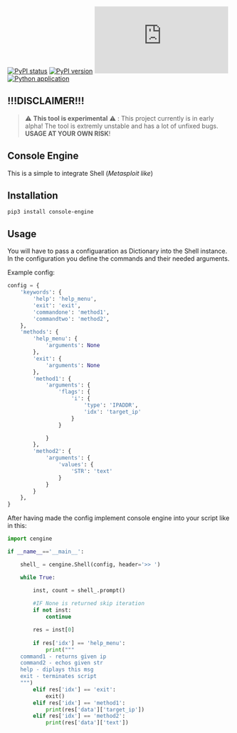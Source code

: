 [![PyPI status](https://img.shields.io/badge/status-alpha-orange)]()
[![PyPI version](https://badge.fury.io/py/console-engine.svg)](https://badge.fury.io/py/console-engine)
[![GitHub license](https://badgen.net/github/license/Naereen/Strapdown.js)](https://github.com/LightningV1p3r/console-engine/blob/main/LICENSE.txt)
[![Python application](https://github.com/LightningV1p3r/console-engine/actions/workflows/python-app.yml/badge.svg)](https://github.com/LightningV1p3r/console-engine/actions/workflows/python-app.yml)

!!!DISCLAIMER!!!
---

> ⚠️ **This tool is experimental** ⚠️ : This project currently is in early alpha! The tool is extremly unstable and has a lot of unfixed bugs. **USAGE AT YOUR OWN RISK**!


Console Engine
---

This is a simple to integrate Shell (_Metasploit like_)

Installation
---

```
pip3 install console-engine
```

Usage
---

You will have to pass a configuaration as Dictionary into the Shell instance. In the configuration you define the commands and their needed arguments.

Example config:
```python
config = {
    'keywords': {
        'help': 'help_menu',
        'exit': 'exit',
        'commandone': 'method1',
        'commandtwo': 'method2',
    },
    'methods': {
        'help_menu': {
            'arguments': None
        },
        'exit': {
            'arguments': None
        },
        'method1': {
            'arguments': {
                'flags': {
                    'i': {
                        'type': 'IPADDR',
                        'idx': 'target_ip'
                    }
                }

            }
        },
        'method2': {
            'arguments': {
                'values': {
                    'STR': 'text'
                }
            }
        }
    },
}

```
After having made the config implement console engine into your script like in this:

```python
import cengine

if __name__=='__main__':

    shell_ = cengine.Shell(config, header='>> ')

    while True:

        inst, count = shell_.prompt()
        
        #IF None is returned skip iteration
        if not inst:
            continue

        res = inst[0]
        
        if res['idx'] == 'help_menu':
            print("""
    command1 - returns given ip
    command2 - echos given str
    help - diplays this msg
    exit - terminates script    
    """)
        elif res['idx'] == 'exit':
            exit()
        elif res['idx'] == 'method1':
            print(res['data']['target_ip'])
        elif res['idx'] == 'method2':
            print(res['data']['text'])
```
 

